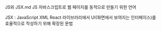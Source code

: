 JS와 JSX.md
JS
    자바스크립트로 웹 페이지를 동적으로 만들기 위한 언어

JSX : JavaScript XML
      React 라이브러리에서 UI(화면에서 보여지는 인터페이스)를 
      효율적으로 작성하기 위해 확장된 문법